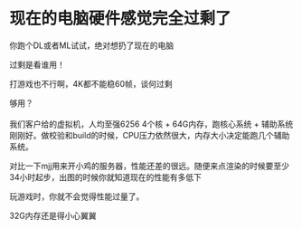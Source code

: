 # 现在的电脑硬件感觉完全过剩了


你跑个DL或者ML试试，绝对想扔了现在的电脑

过剩是看谁用！

打游戏也不行啊，4K都不能稳60帧，谈何过剩

够用？<br />
<br />
我们客户给的虚拟机，人均至强6256 4个核 + 64G内存，跑核心系统 + 辅助系统刚刚好。做校验和build的时候，CPU压力依然很大，内存大小决定能跑几个辅助系统。

对比一下mjj用来开小鸡的服务器，性能还差的很远。随便来点渲染的时候要至少34小时起步，出图的时候你就知道现在的性能有多低下

玩游戏时，你就不会觉得性能过量了。

<img src="static/image/smiley/yct/022.gif" smilieid="42" border="0" alt="" />32G内存还是得小心翼翼
